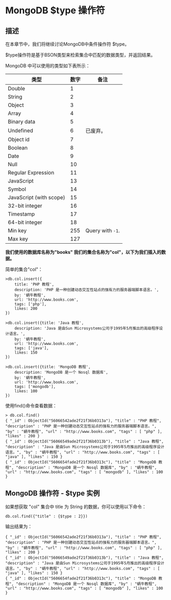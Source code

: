 # MongoDB $type 操作符

## 描述

在本章节中，我们将继续讨论MongoDB中条件操作符 $type。

$type操作符是基于BSON类型来检索集合中匹配的数据类型，并返回结果。

MongoDB 中可以使用的类型如下表所示：

| **类型**                | **数字** | **备注**         |
| ----------------------- | -------- | ---------------- |
| Double                  | 1        |                  |
| String                  | 2        |                  |
| Object                  | 3        |                  |
| Array                   | 4        |                  |
| Binary data             | 5        |                  |
| Undefined               | 6        | 已废弃。         |
| Object id               | 7        |                  |
| Boolean                 | 8        |                  |
| Date                    | 9        |                  |
| Null                    | 10       |                  |
| Regular Expression      | 11       |                  |
| JavaScript              | 13       |                  |
| Symbol                  | 14       |                  |
| JavaScript (with scope) | 15       |                  |
| 32-bit integer          | 16       |                  |
| Timestamp               | 17       |                  |
| 64-bit integer          | 18       |                  |
| Min key                 | 255      | Query with `-1`. |
| Max key                 | 127      |                  |

**我们使用的数据库名称为"books" 我们的集合名称为"col"，以下为我们插入的数据。**

简单的集合"col"：

```
>db.col.insert({
    title: 'PHP 教程', 
    description: 'PHP 是一种创建动态交互性站点的强有力的服务器端脚本语言。',
    by: '蜗牛教程',
    url: 'http://www.books.com',
    tags: ['php'],
    likes: 200
})
```

 

```
>db.col.insert({title: 'Java 教程', 
    description: 'Java 是由Sun Microsystems公司于1995年5月推出的高级程序设计语言。',
    by: '蜗牛教程',
    url: 'http://www.books.com',
    tags: ['java'],
    likes: 150
})
```

 

```
>db.col.insert({title: 'MongoDB 教程', 
    description: 'MongoDB 是一个 Nosql 数据库',
    by: '蜗牛教程',
    url: 'http://www.books.com',
    tags: ['mongodb'],
    likes: 100
})
```

使用find()命令查看数据：

```
> db.col.find()
{ "_id" : ObjectId("56066542ade2f21f36b0313a"), "title" : "PHP 教程", "description" : "PHP 是一种创建动态交互性站点的强有力的服务器端脚本语言。", "by" : "蜗牛教程", "url" : "http://www.books.com", "tags" : [ "php" ], "likes" : 200 }
{ "_id" : ObjectId("56066549ade2f21f36b0313b"), "title" : "Java 教程", "description" : "Java 是由Sun Microsystems公司于1995年5月推出的高级程序设计语言。", "by" : "蜗牛教程", "url" : "http://www.books.com", "tags" : [ "java" ], "likes" : 150 }
{ "_id" : ObjectId("5606654fade2f21f36b0313c"), "title" : "MongoDB 教程", "description" : "MongoDB 是一个 Nosql 数据库", "by" : "蜗牛教程", "url" : "http://www.books.com", "tags" : [ "mongodb" ], "likes" : 100 }
```

 

## MongoDB 操作符 - $type 实例

如果想获取 "col" 集合中 title 为 String 的数据，你可以使用以下命令：

```
db.col.find({"title" : {$type : 2}})
```

输出结果为：

```
{ "_id" : ObjectId("56066542ade2f21f36b0313a"), "title" : "PHP 教程", "description" : "PHP 是一种创建动态交互性站点的强有力的服务器端脚本语言。", "by" : "蜗牛教程", "url" : "http://www.books.com", "tags" : [ "php" ], "likes" : 200 }
{ "_id" : ObjectId("56066549ade2f21f36b0313b"), "title" : "Java 教程", "description" : "Java 是由Sun Microsystems公司于1995年5月推出的高级程序设计语言。", "by" : "蜗牛教程", "url" : "http://www.books.com", "tags" : [ "java" ], "likes" : 150 }
{ "_id" : ObjectId("5606654fade2f21f36b0313c"), "title" : "MongoDB 教程", "description" : "MongoDB 是一个 Nosql 数据库", "by" : "蜗牛教程", "url" : "http://www.books.com", "tags" : [ "mongodb" ], "likes" : 100 }
```